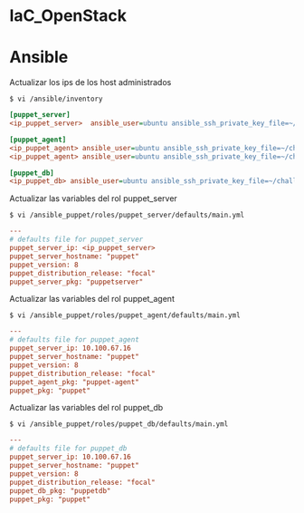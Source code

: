 # IaC_OpenStack

# Ansible
Actualizar los ips de los host administrados

```shell
$ vi /ansible/inventory
```

```ini
[puppet_server]
<ip_puppet_server>  ansible_user=ubuntu ansible_ssh_private_key_file=~/challenger-xx.pem

[puppet_agent]
<ip_puppet_agent> ansible_user=ubuntu ansible_ssh_private_key_file=~/challenger-xx.pem
<ip_puppet_agent> ansible_user=ubuntu ansible_ssh_private_key_file=~/challenger-xx.pem

[puppet_db]
<ip_puppet_db> ansible_user=ubuntu ansible_ssh_private_key_file=~/challenger-xx.pem
```
Actualizar las variables del rol puppet_server

```shell
$ vi /ansible_puppet/roles/puppet_server/defaults/main.yml
```

```ini
---
# defaults file for puppet_server
puppet_server_ip: <ip_puppet_server>
puppet_server_hostname: "puppet"
puppet_version: 8
puppet_distribution_release: "focal"
puppet_server_pkg: "puppetserver"
```
Actualizar las variables del rol puppet_agent

```shell
$ vi /ansible_puppet/roles/puppet_agent/defaults/main.yml
```

```ini
---
# defaults file for puppet_agent
puppet_server_ip: 10.100.67.16
puppet_server_hostname: "puppet"
puppet_version: 8
puppet_distribution_release: "focal"
puppet_agent_pkg: "puppet-agent"
puppet_pkg: "puppet"

```
Actualizar las variables del rol puppet_db

```shell
$ vi /ansible_puppet/roles/puppet_db/defaults/main.yml
```

```ini
---
# defaults file for puppet_db
puppet_server_ip: 10.100.67.16
puppet_server_hostname: "puppet"
puppet_version: 8
puppet_distribution_release: "focal"
puppet_db_pkg: "puppetdb"
puppet_pkg: "puppet"
```
